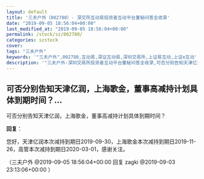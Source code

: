 ```yaml
---
layout: default
title: '三夫户外（002780）- 深交所互动易投资者互动平台董秘问答全收录'
date: "2019-09-05 18:56:04+00:00"
last_modified_at: "2019-09-05 18:56:04+00:00"
permalink: /stock/sz/002780/
categories: szstock
cover: 
tags: "三夫户外"
keywords: '"三夫户外",002780,互动易,深证互动易,深圳交易所,上证易互动,上证e互动'
description: '"三夫户外-深圳交易所投资者互动平台董秘问答全收录,可否分别告知天津亿润，上海歌金，董事高减持计划具体到期时间？"'
---
```


## 可否分别告知天津亿润，上海歌金，董事高减持计划具体到期时间？...

可否分别告知天津亿润，上海歌金，董事高减持计划具体到期时间？

**回复**：

您好，天津亿润本次减持到期日2019-09-30，上海歌金本次减持到期日2019-11-26，高管本次减持到期日2020-03-01，感谢关注。 

（三夫户外  @2019-09-05 18:56:04+00:00 回复 zagki  @2019-09-03 23:13:06+00:00 ）

